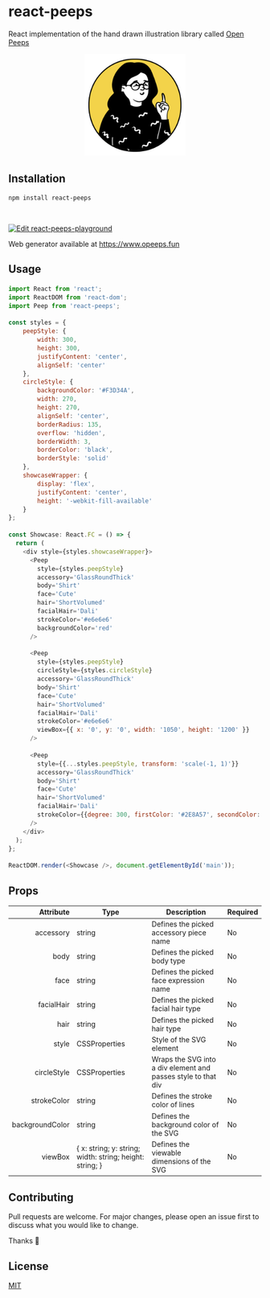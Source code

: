 # react-peeps

React implementation of the hand drawn illustration library called [Open Peeps](https://www.openpeeps.com/)

<p align="center"><img src="example.png" alt="peeps example" width="200"/></p>

## Installation

```
npm install react-peeps
```

</br>

[![Edit react-peeps-playground](https://codesandbox.io/static/img/play-codesandbox.svg)](https://codesandbox.io/s/react-peeps-playground-mbtlj?fontsize=14&hidenavigation=1&theme=dark)

Web generator available at https://www.opeeps.fun 

## Usage

```javascript
import React from 'react';
import ReactDOM from 'react-dom';
import Peep from 'react-peeps';

const styles = {
	peepStyle: {
		width: 300,
		height: 300,
		justifyContent: 'center',
		alignSelf: 'center'
	},
	circleStyle: {
		backgroundColor: '#F3D34A',
		width: 270,
		height: 270,
		alignSelf: 'center',
		borderRadius: 135,
		overflow: 'hidden',
		borderWidth: 3,
		borderColor: 'black',
		borderStyle: 'solid'
	},
	showcaseWrapper: {
		display: 'flex',
		justifyContent: 'center',
		height: '-webkit-fill-available'
	}
};

const Showcase: React.FC = () => {
  return (
    <div style={styles.showcaseWrapper}>
      <Peep
        style={styles.peepStyle}
        accessory='GlassRoundThick'
        body='Shirt'
        face='Cute'
        hair='ShortVolumed'
        facialHair='Dali'
        strokeColor='#e6e6e6'
        backgroundColor='red'
      />

      <Peep
        style={styles.peepStyle}
        circleStyle={styles.circleStyle}
        accessory='GlassRoundThick'
        body='Shirt'
        face='Cute'
        hair='ShortVolumed'
        facialHair='Dali'
        strokeColor='#e6e6e6'
        viewBox={{ x: '0', y: '0', width: '1050', height: '1200' }}
      />

      <Peep
        style={{...styles.peepStyle, transform: 'scale(-1, 1)'}}
        accessory='GlassRoundThick'
        body='Shirt'
        face='Cute'
        hair='ShortVolumed'
        facialHair='Dali'
        strokeColor={{degree: 300, firstColor: '#2E8A57', secondColor: '#81087F'}}
      />
    </div>
  );
};

ReactDOM.render(<Showcase />, document.getElementById('main'));
```

## Props

|       Attribute | Type                                                             | Description                                                   | Required |
|----------------:|------------------------------------------------------------------|---------------------------------------------------------------|----------|
| accessory       | string                                                           | Defines the picked accessory piece name                       | No       |
| body            | string                                                           | Defines the picked body type                                  | No       |
| face            | string                                                           | Defines the picked face expression name                       | No       |
| facialHair      | string                                                           | Defines the picked facial hair type                           | No       |
| hair            | string                                                           | Defines the picked hair type                                  | No       |
| style           | CSSProperties                                                    | Style of the SVG element                                      | No       |
| circleStyle     | CSSProperties                                                    | Wraps the SVG into a div element and passes style to that div | No       |
| strokeColor     | string                                                           | Defines the stroke color of lines                             | No       |
| backgroundColor | string                                                           | Defines the background color of the SVG                       | No       |
| viewBox         | {   x: string;   y: string;   width: string;   height: string; } | Defines the viewable dimensions of the SVG                    | No       |

## Contributing

Pull requests are welcome. For major changes, please open an issue first to discuss what you would like to change.

Thanks :raised_hands:

## License

[MIT](<[https://choosealicense.com/licenses/mit/](https://choosealicense.com/licenses/mit/)>)
